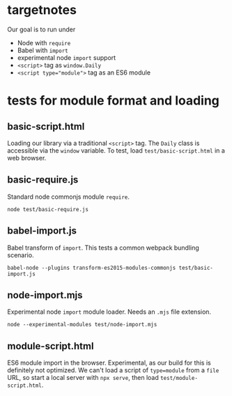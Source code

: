 # targetnotes

Our goal is to run under

- Node with `require`
- Babel with `import`
- experimental node `import` support
- `<script>` tag as `window.Daily`
- `<script type="module">` tag as an ES6 module

# tests for module format and loading

## basic-script.html

Loading our library via a traditional `<script>` tag. The
`Daily` class is accessible via the `window` variable. To test,
load `test/basic-script.html` in a web browser.

## basic-require.js

Standard node commonjs module `require`.

    node test/basic-require.js

## babel-import.js

Babel transform of `import`. This tests a common webpack bundling scenario.

    babel-node --plugins transform-es2015-modules-commonjs test/basic-import.js

## node-import.mjs

Experimental node `import` module loader. Needs an `.mjs` file extension.

    node --experimental-modules test/node-import.mjs

## module-script.html

ES6 module import in the browser. Experimental, as our build for this
is definitely not optimized. We can't load a script of `type=module`
from a `file` URL, so start a local server with `npx serve`, then load
`test/module-script.html`.

